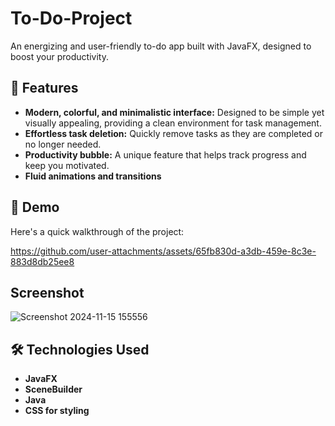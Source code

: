# To-Do-Project
An energizing and user-friendly to-do app built with JavaFX, designed to boost your productivity. 

## 🌟 Features
- **Modern, colorful, and minimalistic interface:** Designed to be simple yet visually appealing, providing a clean environment for task management.
- **Effortless task deletion:** Quickly remove tasks as they are completed or no longer needed.
- **Productivity bubble:** A unique feature that helps track progress and keep you motivated.
- **Fluid animations and transitions**


## 🚀 Demo
Here's a quick walkthrough of the project:

https://github.com/user-attachments/assets/65fb830d-a3db-459e-8c3e-883d8db25ee8

 

## Screenshot
![Screenshot 2024-11-15 155556](https://github.com/user-attachments/assets/1f141f35-62b6-4868-9be6-c42ccae19daa)



## 🛠️ Technologies Used

- **JavaFX**
- **SceneBuilder**
- **Java**
- **CSS for styling**


